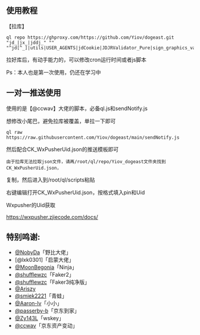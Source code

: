 ﻿## 使用教程


【拉库】

    ql repo https://ghproxy.com/https://github.com/Yiov/dogeast.git "jd_|jx_|jddj_" "" "^jd[^_]|utils|USER_AGENTS|jdCookie|JDJRValidator_Pure|sign_graphics_validate|ql"


拉好库后，有动手能力的，可以修改cron运行时间或者js脚本


Ps：本人也是第一次使用，仍还在学习中



## 一对一推送使用

使用的是【@ccwav】大佬的脚本，必备ql.js和sendNotify.js

想修改小尾巴，避免拉库被覆盖，单拉一下即可

    ql raw https://raw.githubusercontent.com/Yiov/dogeast/main/sendNotify.js


然后配合CK_WxPusherUid.json的推送模板即可

    由于拉库无法拉取json文件，请再/root/ql/repo/Yiov_dogeast文件夹找到CK_WxPusherUid.json，
复制，然后进入到/root/ql/scripts粘贴

右键编辑打开CK_WxPusherUid.json，按格式填入pin和Uid

Wxpusher的Uid获取

https://wxpusher.zjiecode.com/docs/





## 特别鸣谢:


* [@NobyDa](https://github.com/NobyDa)「野比大佬」
* [@lxk0301]「启蒙大佬」
* [@MoonBegonia](https://github.com/MoonBegonia/ninja)「Ninja」
* [@shufflewzc](https://github.com/shufflewzc/faker2)「Faker2」
* [@shufflewzc](https://github.com/shufflewzc/faker3)「Faker3纯净版」
* [@Ariszy](https://github.com/Ariszy/Private-Script)
* [@smiek2221](https://github.com/smiek2221/scripts)「青蛙」
* [@Aaron-lv](https://github.com/Aaron-lv/sync)「小小」
* [@passerby-b](https://github.com/passerby-b/JDDJ)「京东到家」
* [@Zy143L](https://github.com/Zy143L/wskey)「wskey」
* [@ccwav](https://github.com/ccwav/QLScript2)「京东资产变动」
